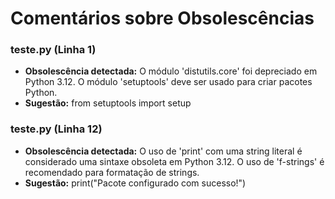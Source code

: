 # Comentários sobre Obsolescências

### teste.py (Linha 1)
- **Obsolescência detectada:** O módulo 'distutils.core' foi depreciado em Python 3.12. O módulo 'setuptools' deve ser usado para criar pacotes Python.
- **Sugestão:** from setuptools import setup


### teste.py (Linha 12)
- **Obsolescência detectada:** O uso de 'print' com uma string literal é considerado uma sintaxe obsoleta em Python 3.12. O uso de 'f-strings' é recomendado para formatação de strings.
- **Sugestão:** print("Pacote configurado com sucesso!")

